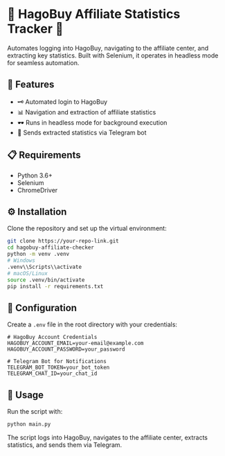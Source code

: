 # 🌟 HagoBuy Affiliate Statistics Tracker 🌟

Automates logging into HagoBuy, navigating to the affiliate center, and extracting key statistics. Built with Selenium, it operates in headless mode for seamless automation.

## 🚀 Features

- 🗝️ Automated login to HagoBuy
- 📊 Navigation and extraction of affiliate statistics
- 🕶️ Runs in headless mode for background execution
- 🤖 Sends extracted statistics via Telegram bot

## 📋 Requirements

- Python 3.6+
- Selenium
- ChromeDriver

## ⚙️ Installation

Clone the repository and set up the virtual environment:

```bash
git clone https://your-repo-link.git
cd hagobuy-affiliate-checker
python -m venv .venv
# Windows
.venv\\Scripts\\activate
# macOS/Linux
source .venv/bin/activate
pip install -r requirements.txt
```

## 🔧 Configuration

Create a `.env` file in the root directory with your credentials:

```plaintext
# HagoBuy Account Credentials
HAGOBUY_ACCOUNT_EMAIL=your-email@example.com
HAGOBUY_ACCOUNT_PASSWORD=your_password

# Telegram Bot for Notifications
TELEGRAM_BOT_TOKEN=your_bot_token
TELEGRAM_CHAT_ID=your_chat_id
```

## 🚀 Usage

Run the script with:

```bash
python main.py
```

The script logs into HagoBuy, navigates to the affiliate center, extracts statistics, and sends them via Telegram.

